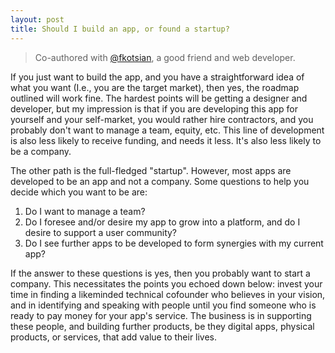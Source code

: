 ```yaml
---
layout: post
title: Should I build an app, or found a startup?
---
```


> Co-authored with [@fkotsian](https://twitter.com/fkotsian), a good friend and web developer.

If you just want to build the app, and you have a straightforward idea of what you want (I.e., you are the target market), then yes, the roadmap outlined will work fine. The hardest points will be getting a designer and developer, but my impression is that if you are developing this app for yourself and your self-market, you would rather hire contractors, and you probably don't want to manage a team, equity, etc. This line of development is also less likely to receive funding, and needs it less. It's also less likely to be a company.

The other path is the full-fledged "startup". However, most apps are developed to be an app and not a company. Some questions to help you decide which you want to be are:

1. Do I want to manage a team?
2. Do I foresee and/or desire my app to grow into a platform, and do I desire to support a user community?
3. Do I see further apps to be developed to form synergies with my current app?

If the answer to these questions is yes, then you probably want to start a company. This necessitates the points you echoed down below: invest your time in finding a likeminded technical cofounder who believes in your vision, and in identifying and speaking with people until you find someone who is ready to pay money for your app's service. The business is in supporting these people, and building further products, be they digital apps, physical products, or services, that add value to their lives.
